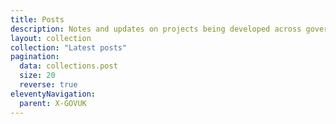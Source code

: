 ```yaml
---
title: Posts
description: Notes and updates on projects being developed across government teams
layout: collection
collection: "Latest posts"
pagination:
  data: collections.post
  size: 20
  reverse: true
eleventyNavigation:
  parent: X-GOVUK
---
```

